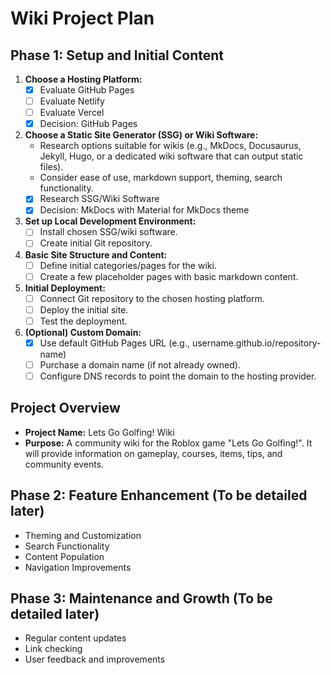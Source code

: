 # Wiki Project Plan

## Phase 1: Setup and Initial Content

1.  **Choose a Hosting Platform:**
    *   [x] Evaluate GitHub Pages
    *   [ ] Evaluate Netlify
    *   [ ] Evaluate Vercel
    *   [x] Decision: GitHub Pages

2.  **Choose a Static Site Generator (SSG) or Wiki Software:**
    *   Research options suitable for wikis (e.g., MkDocs, Docusaurus, Jekyll, Hugo, or a dedicated wiki software that can output static files).
    *   Consider ease of use, markdown support, theming, search functionality.
    *   [x] Research SSG/Wiki Software
    *   [x] Decision: MkDocs with Material for MkDocs theme

3.  **Set up Local Development Environment:**
    *   [ ] Install chosen SSG/wiki software.
    *   [ ] Create initial Git repository.

4.  **Basic Site Structure and Content:**
    *   [ ] Define initial categories/pages for the wiki.
    *   [ ] Create a few placeholder pages with basic markdown content.

5.  **Initial Deployment:**
    *   [ ] Connect Git repository to the chosen hosting platform.
    *   [ ] Deploy the initial site.
    *   [ ] Test the deployment.

6.  **(Optional) Custom Domain:**
    *   [x] Use default GitHub Pages URL (e.g., username.github.io/repository-name)
    *   [ ] Purchase a domain name (if not already owned).
    *   [ ] Configure DNS records to point the domain to the hosting provider.

## Project Overview

*   **Project Name:** Lets Go Golfing! Wiki
*   **Purpose:** A community wiki for the Roblox game "Lets Go Golfing!". It will provide information on gameplay, courses, items, tips, and community events.

## Phase 2: Feature Enhancement (To be detailed later)

*   Theming and Customization
*   Search Functionality
*   Content Population
*   Navigation Improvements

## Phase 3: Maintenance and Growth (To be detailed later)

*   Regular content updates
*   Link checking
*   User feedback and improvements 